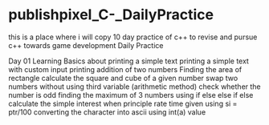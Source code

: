 # publishpixel_C-_DailyPractice
this is a place where i will copy 10 day practice of c++ to revise and pursue c++ towards game development 
Daily Practice 

Day 01 
Learning Basics about 
printing a simple text 
printing a simple text with custom input 
printing addition of two numbers
Finding the area of rectangle
calculate the square and cube of a given number
swap two numbers without using third variable (arithmetic method)
check whether the number is odd
finding the maximum of 3  numbers using if else else if else 
calculate the simple interest when principle rate time given using si = ptr/100
converting the character into ascii using int(a) value 
